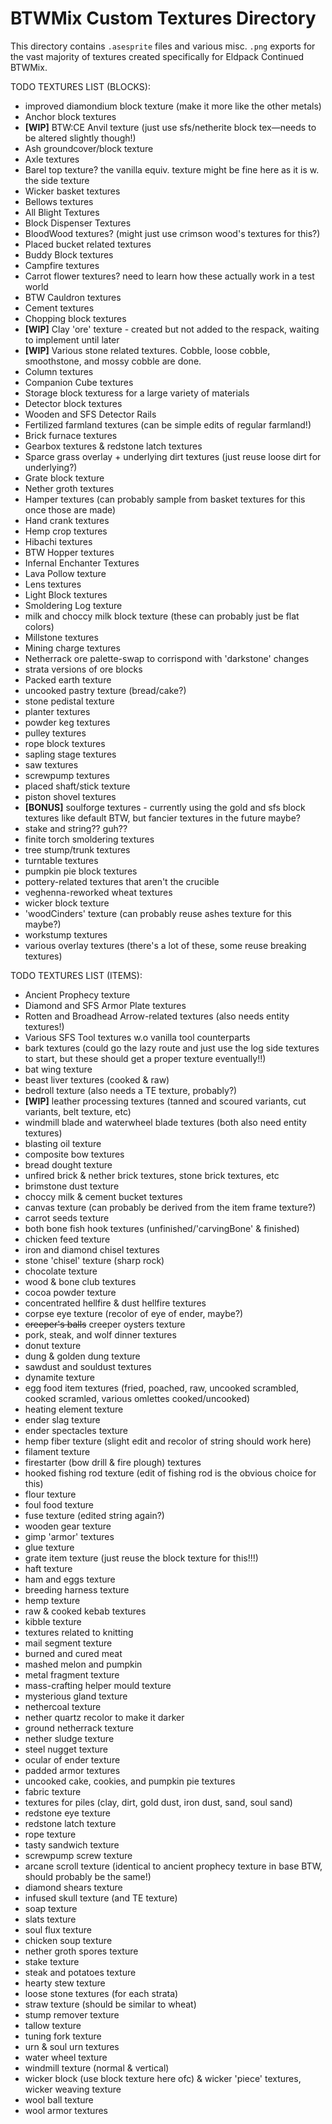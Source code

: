 BTWMix Custom Textures Directory
=======================
This directory contains `.asesprite` files and various misc. `.png` exports for the vast majority of textures created specifically for Eldpack Continued BTWMix.


TODO TEXTURES LIST (BLOCKS):
- improved diamondium block texture (make it more like the other metals)
- Anchor block textures 
- **[WIP]** BTW:CE Anvil texture (just use sfs/netherite block tex—needs to be altered slightly though!)
- Ash groundcover/block texture 
- Axle textures 
- Barel top texture? the vanilla equiv. texture might be fine here as it is w. the side texture
- Wicker basket textures
- Bellows textures
- All Blight Textures
- Block Dispenser Textures
- BloodWood textures? (might just use crimson wood's textures for this?)
- Placed bucket related textures
- Buddy Block textures
- Campfire textures
- Carrot flower textures? need to learn how these actually work in a test world
- BTW Cauldron textures
- Cement textures
- Chopping block textures
- **[WIP]** Clay 'ore' texture - created but not added to the respack, waiting to implement until later 
- **[WIP]** Various stone related textures. Cobble, loose cobble, smoothstone, and mossy cobble are done.
- Column textures
- Companion Cube textures
- Storage block texturess for a large variety of materials
- Detector block textures
- Wooden and SFS Detector Rails
- Fertilized farmland textures (can be simple edits of regular farmland!)
- Brick furnace textures
- Gearbox textures & redstone latch textures
- Sparce grass overlay + underlying dirt textures (just reuse loose dirt for underlying?)
- Grate block texture
- Nether groth textures
- Hamper textures (can probably sample from basket textures for this once those are made)
- Hand crank textures
- Hemp crop textures
- Hibachi textures
- BTW Hopper textures
- Infernal Enchanter Textures
- Lava Pollow texture
- Lens textures
- Light Block textures
- Smoldering Log texture
- milk and choccy milk block texture (these can probably just be flat colors)
- Millstone textures
- Mining charge textures
- Netherrack ore palette-swap to corrispond with 'darkstone' changes
- strata versions of ore blocks 
- Packed earth texture
- uncooked pastry texture (bread/cake?)
- stone pedistal texture
- planter textures
- powder keg textures
- pulley textures
- rope block textures
- sapling stage textures 
- saw textures
- screwpump textures
- placed shaft/stick texture
- piston shovel textures
- **[BONUS]** soulforge textures - currently using the gold and sfs block textures like default BTW, but fancier textures in the future maybe?
- stake and string?? guh??
- finite torch smoldering textures
- tree stump/trunk textures
- turntable textures
- pumpkin pie block textures
- pottery-related textures that aren't the crucible
- veghenna-reworked wheat textures
- wicker block texture
- 'woodCinders' texture (can probably reuse ashes texture for this maybe?)
- workstump textures
- various overlay textures (there's a lot of these, some reuse breaking textures) 

TODO TEXTURES LIST (ITEMS):
- Ancient Prophecy texture
- Diamond and SFS Armor Plate textures
- Rotten and Broadhead Arrow-related textures (also needs entity textures!)
- Various SFS Tool textures w.o vanilla tool counterparts
- bark textures (could go the lazy route and just use the log side textures to start, but these should get a proper texture eventually!!)
- bat wing texture
- beast liver textures (cooked & raw)
- bedroll texture (also needs a TE texture, probably?)
- **[WIP]** leather processing textures (tanned and scoured variants, cut variants, belt texture, etc)
- windmill blade and waterwheel blade textures (both also need entity textures)
- blasting oil texture
- composite bow textures
- bread dought texture
- unfired brick & nether brick textures, stone brick textures, etc
- brimstone dust texture
- choccy milk & cement bucket textures
- canvas texture (can probably be derived from the item frame texture?)
- carrot seeds texture
- both bone fish hook textures (unfinished/'carvingBone' & finished)
- chicken feed texture
- iron and diamond chisel textures
- stone 'chisel' texture (sharp rock)
- chocolate texture
- wood & bone club textures
- cocoa powder texture
- concentrated hellfire & dust hellfire textures
- corpse eye texture (recolor of eye of ender, maybe?)
- ~~creeper's balls~~ creeper oysters texture
- pork, steak, and wolf dinner textures
- donut texture
- dung & golden dung texture
- sawdust and souldust textures
- dynamite texture
- egg food item textures (fried, poached, raw, uncooked scrambled, cooked scramled, various omlettes cooked/uncooked)
- heating element texture
- ender slag texture
- ender spectacles texture
- hemp fiber texture (slight edit and recolor of string should work here)
- filament texture
- firestarter (bow drill & fire plough) textures
- hooked fishing rod texture (edit of fishing rod is the obvious choice for this)
- flour texture
- foul food texture
- fuse texture (edited string again?)
- wooden gear texture
- gimp 'armor' textures
- glue texture
- grate item texture (just reuse the block texture for this!!!)
- haft texture
- ham and eggs texture
- breeding harness texture
- hemp texture
- raw & cooked kebab textures
- kibble texture
- textures related to knitting
- mail segment texture
- burned and cured meat
- mashed melon and pumpkin
- metal fragment texture
- mass-crafting helper mould texture
- mysterious gland texture
- nethercoal texture
- nether quartz recolor to make it darker
- ground netherrack texture
- nether sludge texture
- steel nugget texture
- ocular of ender texture
- padded armor textures
- uncooked cake, cookies, and pumpkin pie textures
- fabric texture
- textures for piles (clay, dirt, gold dust, iron dust, sand, soul sand)
- redstone eye texture
- redstone latch texture
- rope texture
- tasty sandwich texture
- screwpump screw texture
- arcane scroll texture (identical to ancient prophecy texture in base BTW, should probably be the same!)
- diamond shears texture
- infused skull texture (and TE texture)
- soap texture
- slats texture
- soul flux texture
- chicken soup texture
- nether groth spores texture
- stake texture
- steak and potatoes texture
- hearty stew texture
- loose stone textures (for each strata)
- straw texture (should be similar to wheat)
- stump remover texture 
- tallow texture
- tuning fork texture
- urn & soul urn textures
- water wheel texture
- windmill texture (normal & vertical)
- wicker block (use block texture here ofc) & wicker 'piece' textures, wicker weaving texture
- wool ball texture
- wool armor textures
